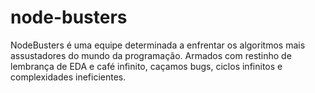 # node-busters
NodeBusters é uma equipe determinada a enfrentar os algoritmos mais assustadores do mundo da programação. Armados com restinho de lembrança de EDA e café infinito, caçamos bugs, ciclos infinitos e complexidades ineficientes.
